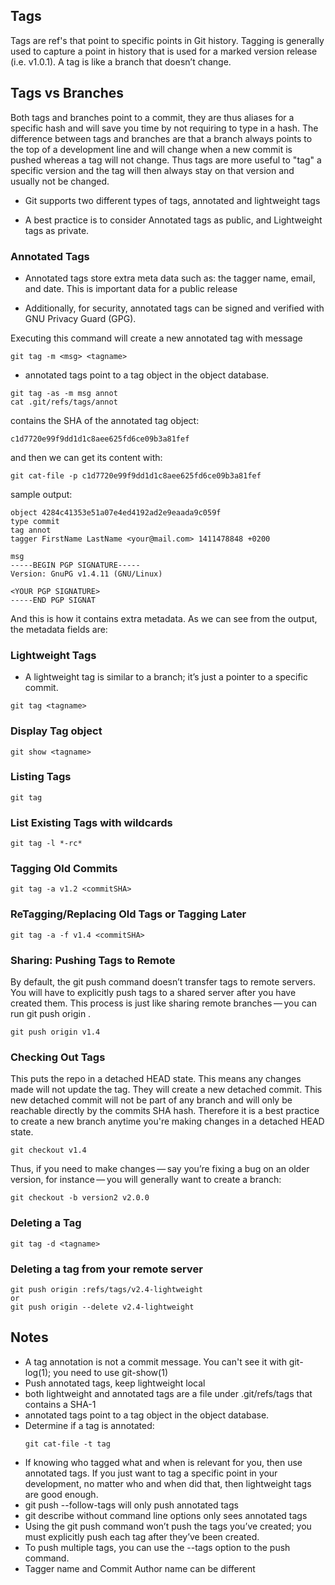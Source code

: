 ## Tags   

Tags are ref's that point to specific points in Git history. Tagging is generally used to capture a point in history that is used for a marked version release (i.e. v1.0.1). A tag is like a branch that doesn’t change. 

## Tags vs Branches  
Both tags and branches point to a commit, they are thus aliases for a specific hash and will save you time by not requiring to type in a hash.
The difference between tags and branches are that a branch always points to the top of a development line and will change when a new commit is pushed whereas a tag will not change. Thus tags are more useful to "tag" a specific version and the tag will then always stay on that version and usually not be changed.

- Git supports two different types of tags, annotated and lightweight tags

- A best practice is to consider Annotated tags as public, and Lightweight tags as private.

### Annotated Tags

 - Annotated tags store extra meta data such as: the tagger name, email, and date. This is important data for a public release
 
 - Additionally, for security, annotated tags can be signed and verified with GNU Privacy Guard (GPG). 
 
 Executing this command will create a new annotated tag with message
 ```
 git tag -m <msg> <tagname>
 ```
- annotated tags point to a tag object in the object database.
```
git tag -as -m msg annot
cat .git/refs/tags/annot
```
contains the SHA of the annotated tag object:
```
c1d7720e99f9dd1d1c8aee625fd6ce09b3a81fef
```
and then we can get its content with:
```
git cat-file -p c1d7720e99f9dd1d1c8aee625fd6ce09b3a81fef
```
sample output:
```
object 4284c41353e51a07e4ed4192ad2e9eaada9c059f
type commit
tag annot
tagger FirstName LastName <your@mail.com> 1411478848 +0200

msg
-----BEGIN PGP SIGNATURE-----
Version: GnuPG v1.4.11 (GNU/Linux)

<YOUR PGP SIGNATURE>
-----END PGP SIGNAT
```
And this is how it contains extra metadata. As we can see from the output, the metadata fields are:

 ### Lightweight Tags
 
  - A lightweight tag is similar to a branch; it’s just a pointer to a specific commit.
```
git tag <tagname>
```

### Display Tag object
```
git show <tagname>
```


### Listing Tags
```
git tag
```

### List Existing Tags with wildcards

```
git tag -l *-rc*
```

### Tagging Old Commits
```
git tag -a v1.2 <commitSHA>
```
### ReTagging/Replacing Old Tags or Tagging Later
```
git tag -a -f v1.4 <commitSHA>
```

### Sharing: Pushing Tags to Remote
By default, the git push command doesn’t transfer tags to remote servers. You will have to explicitly push tags to a shared server after you have created them. This process is just like sharing remote branches — you can run git push origin <tagname>.
```
git push origin v1.4
```

### Checking Out Tags
This puts the repo in a detached HEAD state. This means any changes made will not update the tag. They will create a new detached commit. This new detached commit will not be part of any branch and will only be reachable directly by the commits SHA hash. Therefore it is a best practice to create a new branch anytime you're making changes in a detached HEAD state.
```
git checkout v1.4 
```
Thus, if you need to make changes — say you’re fixing a bug on an older version, for instance — you will generally want to create a branch:
```
git checkout -b version2 v2.0.0
```


### Deleting a Tag
```
git tag -d <tagname>
```

### Deleting a tag from your remote server
```
git push origin :refs/tags/v2.4-lightweight
or
git push origin --delete v2.4-lightweight
```

## Notes
-  A tag annotation is not a commit message. You can't see it with git-log(1); you need to use git-show(1)
- Push annotated tags, keep lightweight local
- both lightweight and annotated tags are a file under .git/refs/tags that contains a SHA-1
- annotated tags point to a tag object in the object database.
- Determine if a tag is annotated:
  ``` 
  git cat-file -t tag
  ```
- If knowing who tagged what and when is relevant for you, then use annotated tags. If you just want to tag a specific point in your development, no matter who and when did that, then lightweight tags are good enough.
- git push --follow-tags will only push annotated tags
- git describe without command line options only sees annotated tags
- Using the git push command won’t push the tags you’ve created; you must explicitly push each tag after they’ve been created.
- To push multiple tags, you can use the --tags option to the push command.
- Tagger name and Commit Author name can be different

